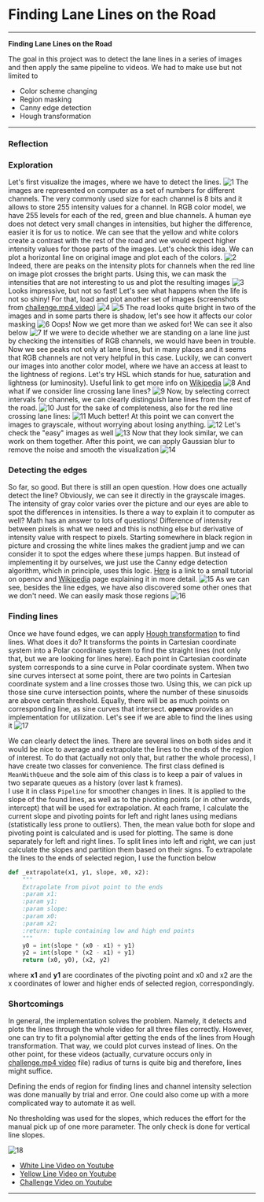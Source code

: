 # **Finding Lane Lines on the Road** 


---

**Finding Lane Lines on the Road**

The goal in this project was to detect the lane lines in a series of images and then apply the same pipeline to videos.
We had to make use but not limited to 
 * Color scheme changing
 * Region masking
 * Canny edge detection
 * Hough transformation


[image1]: writeup_images/plot1.png
[image2]: writeup_images/plot2.png
[image3]: writeup_images/plot3.png
[image4]: writeup_images/plot4.png
[image5]: writeup_images/plot5.png
[image6]: writeup_images/plot6.png
[image7]: writeup_images/plot7.png
[image8]: writeup_images/plot8.png
[image9]: writeup_images/plot9.png
[image10]: writeup_images/plot10.png
[image11]: writeup_images/plot11.png
[image12]: writeup_images/plot12.png
[image13]: writeup_images/plot13.png
[channel1]: writeup_images/channels_over_line1.png
[channel2]: writeup_images/channels_over_line2.png
[channel3]: writeup_images/channels_over_line3.png
[channel4]: writeup_images/channels_over_line4.png
[channel5]: writeup_images/channels_over_line5.png

---

### Reflection

### Exploration
Let's first visualize the images, where we have to detect the lines.
![1][image1]
The images are represented on computer as a set of numbers for different channels. The very commonly used size for each
channel is 8 bits and it allows to store 255 intensity values for a channel. In RGB color model, we have 255 levels for 
each of the red, green and blue channels. A human eye does not detect very small changes in intensities, but 
higher the difference, easier it is for us to notice. We can see that the yellow and white colors create a contrast with 
the rest of the road and we would expect higher intensity values for those parts of the images. Let's check this idea.
We can plot a horizontal line on original image and plot each of the colors.
![2][channel1]
Indeed, there are peaks on the intensity plots for channels when the red line on image plot crosses the bright parts. 
Using this, we can mask the intensities that are not interesting to us and plot the resulting images
![3][image2]
Looks impressive, but not so fast! Let's see what happens when the life is not so shiny! For that, load and 
plot another set of images (screenshots from [challenge.mp4 video](https://github.com/turangojayev/CarND-LaneLines-P1/blob/master/test_videos/challenge.mp4))
![4][image3]
![5][channel2]
The road looks quite bright in two of the images and in some parts there is shadow, let's see how it affects our color masking
![6][image4]
Oops! Now we get more than we asked for! We can see it also below
![7][channel3]
If we were to decide whether we are standing on a lane line just by checking the intensities of RGB channels, 
we would have been in trouble. Now we see peaks not only at lane lines, but in many places and it seems that RGB 
channels are not very helpful in this case. Luckily, we can convert our images into another color model, where 
we have an access at least to the lightness of regions. Let's try HSL which stands for hue, saturation and 
lightness (or luminosity). Useful link to get more info on [Wikipedia](https://en.wikipedia.org/wiki/HSL_and_HSV)
![8][image5]
And what if we consider line crossing lane lines?
![9][channel4]
Now, by selecting correct intervals for channels, we can clearly distinguish lane lines from the rest of the road.
![10][image6]
Just for the sake of completeness, also for the red line crossing lane lines:
![11][channel5]
 Much better! At this point we can convert the images to grayscale, without worrying about losing anything.
![12][image7]
Let's check the "easy" images as well
![13][image8]
Now that they look similar, we can work on them together. After this point, we can apply Gaussian blur to remove the
noise and smooth the visualization 
![14][image9]
### Detecting the edges
So far, so good. But there is still an open question. How does one actually detect the line? Obviously, 
we can see it directly in the grayscale images. The intensity of gray color varies over the picture and 
our eyes are able to spot the differences in intensities. Is there a way to explain it to computer as well?
 Math has an answer to lots of questions! Difference of intensity between pixels is what we need and this is 
 nothing else but derivative of intensity value with respect to pixels. Starting somewhere in black region 
 in picture and crossing the white lines makes the gradient jump and we can consider it to spot the edges
  where these jumps happen. But instead of implementing it by ourselves, we just use the Canny edge detection 
  algorithm, which in principle, uses this logic. [Here](http://docs.opencv.org/trunk/da/d22/tutorial_py_canny.html)
   is a link to a small tutorial on opencv and [Wikipedia](https://en.wikipedia.org/wiki/Canny_edge_detector) 
   page explaining it in more detail.
![15][image10]
 As we can see, besides the line edges, we have also discovered some other ones that we don't need. 
 We can easily mask those regions
![16][image11]
### Finding lines
 
Once we have found edges, we can apply [Hough transformation](http://docs.opencv.org/2.4/doc/tutorials/imgproc/imgtrans/hough_lines/hough_lines.html) 
to find lines. What does it do? It transforms the points in Cartesian coordinate system into a 
Polar coordinate system to find the straight lines (not only that, but we are looking for lines here). 
Each point in Cartesian coordinate system corresponds
 to a sine curve in Polar coordinate system. When two sine curves intersect at some point, there are two 
 points in Cartesian coordinate system and a line crosses those two. Using this, we can pick up those sine 
 curve intersection points, where the number of these sinusoids are above certain threshold. Equally, there
  will be as much points on corresponding line, as sine curves that intersect. __opencv__ provides an
   implementation for utilization. Let's see if we are able to find the lines using it
![17][image12]

We can clearly detect the lines. There are several lines on both sides and it would be nice to average and extrapolate 
the lines to the ends of the region of interest. To do that (actually not only that, but rather the whole process),
 I have create two classes for convenience. The first class defined is `MeanWithQueue` and the sole 
 aim of this class is to keep a pair of values in two separate queues as a history (over last k frames).  
I use it in class `Pipeline` for smoother changes in lines. It is applied to the slope of the found lines, as well as to the 
pivoting points (or in other words, intercept) that will be used for extrapolation. At each frame, I calculate 
the current slope and pivoting points for left and right lanes using medians (statistically less prone to outliers). 
Then, the mean value both for slope and pivoting point is calculated and is used for plotting. The same is done 
separately for left and right lines. To split lines into left and right, we can just calculate the slopes and partition 
them based on their signs. To extrapolate the lines to the ends of selected region, I use the function below

```python
def _extrapolate(x1, y1, slope, x0, x2):
    """
    Extrapolate from pivot point to the ends
    :param x1:
    :param y1:
    :param slope:
    :param x0:
    :param x2:
    :return: tuple containing low and high end points
    """
    y0 = int(slope * (x0 - x1) + y1)
    y2 = int(slope * (x2 - x1) + y1)
    return (x0, y0), (x2, y2)
```
where __x1__ and __y1__ are coordinates of the pivoting point and x0 and x2 are the x coordinates of lower and 
higher ends of selected region, correspondingly.  

### Shortcomings
In general, the implementation solves the problem. Namely, it detects and plots the lines through the whole video
for all three files correctly. However, one can try to fit a polynomial after getting the ends of the lines from
Hough transformation. That way, we could plot curves instead of lines. On the other point, for these videos (actually, 
curvature occurs only in [challenge.mp4 video](https://github.com/turangojayev/CarND-LaneLines-P1/blob/master/test_videos/challenge.mp4) file) radius of turns is quite big and therefore, lines might suffice. 

Defining the ends of region for finding lines and channel intensity selection was done manually by trial and error. 
One could also come up with a more complicated way to automate it as well.
  
No thresholding was used for the slopes, which reduces the effort for the manual pick up of one more parameter. 
The only check is done for vertical line slopes.
 
![18][image13]

- [White Line Video on Youtube](https://www.youtube.com/watch?v=SsN22pfCdqE)
- [Yellow Line Video on Youtube](https://www.youtube.com/watch?v=6CwnLnwFQLE)
- [Challenge Video on Youtube](https://www.youtube.com/watch?v=Kcqx5Y0KvIg)
 
***

